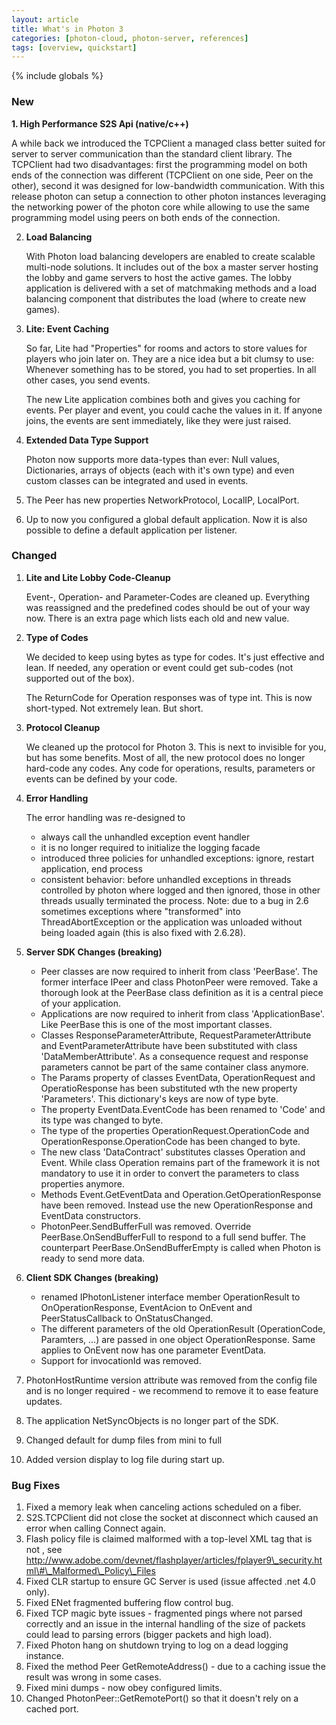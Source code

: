 ```yaml
---
layout: article
title: What's in Photon 3
categories: [photon-cloud, photon-server, references]
tags: [overview, quickstart]
---
```

{% include globals %}


### New
<p>
<strong> 1. High Performance S2S Api (native/c++) </strong>

A while back we introduced the TCPClient a managed class better
suited for server to server communication than the standard client
library. The TCPClient had two disadvantages: first the programming
model on both ends of the connection was different (TCPClient on one
side, Peer on the other), second it was designed for low-bandwidth
communication. With this release photon can setup a connection to
other photon instances leveraging the networking power of the photon
core while allowing to use the same programming model using peers on
both ends of the connection. 
</p>

2.  **Load Balancing**

    With Photon load balancing developers are enabled to create scalable
    multi-node solutions. It includes out of the box a master server
    hosting the lobby and game servers to host the active games. The
    lobby application is delivered with a set of matchmaking methods and
    a load balancing component that distributes the load (where to
    create new games).

3.  **Lite: Event Caching**

    So far, Lite had "Properties" for rooms and actors to store values
    for players who join later on. They are a nice idea but a bit clumsy
    to use: Whenever something has to be stored, you had to set
    properties. In all other cases, you send events.

    The new Lite application combines both and gives you caching for
    events. Per player and event, you could cache the values in it. If
    anyone joins, the events are sent immediately, like they were just
    raised.

4.  **Extended Data Type Support**

    Photon now supports more data-types than ever: Null values,
    Dictionaries, arrays of objects (each with it's own type) and even
    custom classes can be integrated and used in events.

5.  The Peer has new properties NetworkProtocol, LocalIP, LocalPort.
6.  Up to now you configured a global default application. Now it is
    also possible to define a default application per listener.

### Changed

1.  **Lite and Lite Lobby Code-Cleanup**

    Event-, Operation- and Parameter-Codes are cleaned up. Everything
    was reassigned and the predefined codes should be out of your way
    now. There is an extra page which lists each old and new value.

2.  **Type of Codes**

    We decided to keep using bytes as type for codes. It's just
    effective and lean. If needed, any operation or event could get
    sub-codes (not supported out of the box).

    The ReturnCode for Operation responses was of type int. This is now
    short-typed. Not extremely lean. But short.

3.  **Protocol Cleanup**

    We cleaned up the protocol for Photon 3. This is next to invisible
    for you, but has some benefits. Most of all, the new protocol does
    no longer hard-code any codes. Any code for operations, results,
    parameters or events can be defined by your code.

4.  **Error Handling**

    The error handling was re-designed to

    -   always call the unhandled exception event handler
    -   it is no longer required to initialize the logging facade
    -   introduced three policies for unhandled exceptions: ignore,
        restart application, end process
    -   consistent behavior: before unhandled exceptions in threads
        controlled by photon where logged and then ignored, those in
        other threads usually terminated the process. Note: due to a bug
        in 2.6 sometimes exceptions where "transformed" into
        ThreadAbortException or the application was unloaded without
        being loaded again (this is also fixed with 2.6.28).

5.  **Server SDK Changes (breaking)**

    -   Peer classes are now required to inherit from class 'PeerBase'.
        The former interface IPeer and class PhotonPeer were removed.
        Take a thorough look at the PeerBase class definition as it is a
        central piece of your application.
    -   Applications are now required to inherit from class
        'ApplicationBase'. Like PeerBase this is one of the most
        important classes.
    -   Classes ResponseParameterAttribute, RequestParameterAttribute
        and EventParameterAttribute have been substituted with class
        'DataMemberAttribute'. As a consequence request and response
        parameters cannot be part of the same container class anymore.
    -   The Params property of classes EventData, OperationRequest and
        OperatioResponse has been substituted wth the new property
        'Parameters'. This dictionary's keys are now of type byte.
    -   The property EventData.EventCode has been renamed to 'Code' and
        its type was changed to byte.
    -   The type of the properties OperationRequest.OperationCode and
        OperationResponse.OperationCode has been changed to byte.
    -   The new class 'DataContract' substitutes classes Operation and
        Event. While class Operation remains part of the framework it is
        not mandatory to use it in order to convert the parameters to
        class properties anymore.
    -   Methods Event.GetEventData and Operation.GetOperationResponse
        have been removed. Instead use the new OperationResponse and
        EventData constructors.
    -   PhotonPeer.SendBufferFull was removed. Override
        PeerBase.OnSendBufferFull to respond to a full send buffer. The
        counterpart PeerBase.OnSendBufferEmpty is called when Photon is
        ready to send more data.

6.  **Client SDK Changes (breaking)**

    -   renamed IPhotonListener interface member OperationResult to
        OnOperationResponse, EventAcion to OnEvent and
        PeerStatusCallback to OnStatusChanged.
    -   The different parameters of the old OperationResult
        (OperationCode, Paramters, ...) are passed in one object
        OperationResponse. Same applies to OnEvent now has one parameter
        EventData.
    -   Support for invocationId was removed.

7.  PhotonHostRuntime version attribute was removed from the config file
    and is no longer required - we recommend to remove it to ease
    feature updates.
8.  The application NetSyncObjects is no longer part of the SDK.
9.  Changed default for dump files from mini to full
10. Added version display to log file during start up.

### Bug Fixes

1.  Fixed a memory leak when canceling actions scheduled on a fiber.
2.  S2S.TCPClient did not close the socket at disconnect which caused an
    error when calling Connect again.
3.  Flash policy file is claimed malformed with a top-level XML tag that
    is not , see
    http://www.adobe.com/devnet/flashplayer/articles/fplayer9\_security.html\#\_Malformed\_Policy\_Files
4.  Fixed CLR startup to ensure GC Server is used (issue affected .net
    4.0 only).
5.  Fixed ENet fragmented buffering flow control bug.
6.  Fixed TCP magic byte issues - fragmented pings where not parsed
    correctly and an issue in the internal handling of the size of
    packets could lead to parsing errors (bigger packets and high load).
7.  Fixed Photon hang on shutdown trying to log on a dead logging
    instance.
8.  Fixed the method Peer GetRemoteAddress() - due to a caching issue
    the result was wrong in some cases.
9.  Fixed mini dumps - now obey configured limits.
10. Changed PhotonPeer::GetRemotePort() so that it doesn't rely on a
    cached port.

